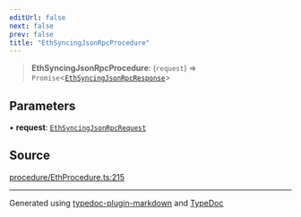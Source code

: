 ```yaml
---
editUrl: false
next: false
prev: false
title: "EthSyncingJsonRpcProcedure"
---
```


> **EthSyncingJsonRpcProcedure**: (`request`) => `Promise`\<[`EthSyncingJsonRpcResponse`](/generated/tevm/api/type-aliases/ethsyncingjsonrpcresponse/)\>

## Parameters

▪ **request**: [`EthSyncingJsonRpcRequest`](/generated/tevm/api/type-aliases/ethsyncingjsonrpcrequest/)

## Source

[procedure/EthProcedure.ts:215](https://github.com/evmts/tevm-monorepo/blob/main/vm/api/src/procedure/EthProcedure.ts#L215)

***
Generated using [typedoc-plugin-markdown](https://www.npmjs.com/package/typedoc-plugin-markdown) and [TypeDoc](https://typedoc.org/)
